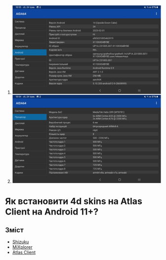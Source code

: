1. ![](images/Screenshot_20250524_185510_AIDA64.jpg)
2. ![](images/Screenshot_20250524_185456_AIDA64.jpg)
# Як встановити 4d skins на Atlas Client на Android 11+?
## Зміст
* [Shizuku](#shizuku)
* [MiXplorer](#mixplorer)
* [Atlas Client](#atlas-client)
